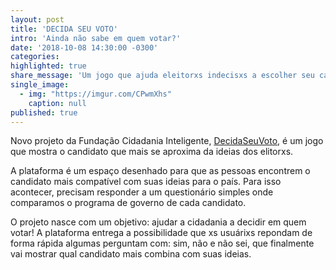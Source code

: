 ```yaml
---
layout: post
title: 'DECIDA SEU VOTO'
intro: 'Ainda não sabe em quem votar?'
date: '2018-10-08 14:30:00 -0300'
categories:
highlighted: true
share_message: 'Um jogo que ajuda eleitorxs indecisxs a escolher seu candidato!'
single_image:
  - img: "https://imgur.com/CPwmXhs"
    caption: null
published: true
---
```

Novo projeto da Fundação Cidadania Inteligente, [DecidaSeuVoto](https://decidaseuvoto.org/), é um jogo que mostra o candidato que mais se aproxima da ideias dos elitorxs.

A plataforma é um espaço desenhado para que as pessoas encontrem o candidato mais compatível com suas ideias para o país. Para isso acontecer, precisam responder a um questionário simples onde comparamos o programa de governo de cada candidato.

O projeto nasce com um objetivo: ajudar a cidadania a decidir em quem votar! A plataforma entrega a possibilidade que xs usuárixs repondam de forma rápida algumas perguntam com: sim, não e não sei, que finalmente vai mostrar qual candidato mais combina com suas ideias. 
